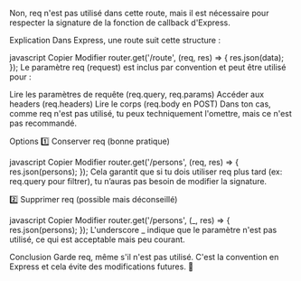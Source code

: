 

Non, req n'est pas utilisé dans cette route, mais il est nécessaire pour respecter la signature de la fonction de callback d'Express.

Explication
Dans Express, une route suit cette structure :

javascript
Copier
Modifier
router.get('/route', (req, res) => {
  res.json(data);
});
Le paramètre req (request) est inclus par convention et peut être utilisé pour :

Lire les paramètres de requête (req.query, req.params)
Accéder aux headers (req.headers)
Lire le corps (req.body en POST)
Dans ton cas, comme req n'est pas utilisé, tu peux techniquement l'omettre, mais ce n'est pas recommandé.

Options
1️⃣ Conserver req (bonne pratique)

javascript
Copier
Modifier
router.get('/persons', (req, res) => {
  res.json(persons);
});
Cela garantit que si tu dois utiliser req plus tard (ex: req.query pour filtrer), tu n’auras pas besoin de modifier la signature.

2️⃣ Supprimer req (possible mais déconseillé)

javascript
Copier
Modifier
router.get('/persons', (_, res) => {
  res.json(persons);
});
L'underscore _ indique que le paramètre n'est pas utilisé, ce qui est acceptable mais peu courant.

Conclusion
Garde req, même s'il n'est pas utilisé. C'est la convention en Express et cela évite des modifications futures. 🚀